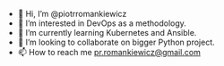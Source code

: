 - 👋 Hi, I’m @piotrromankiewicz
- 👀 I’m interested in DevOps as a methodology.
- 🌱 I’m currently learning Kubernetes and Ansible.
- 💞️ I’m looking to collaborate on bigger Python project.
- 📫 How to reach me pr.romankiewicz@gmail.com
